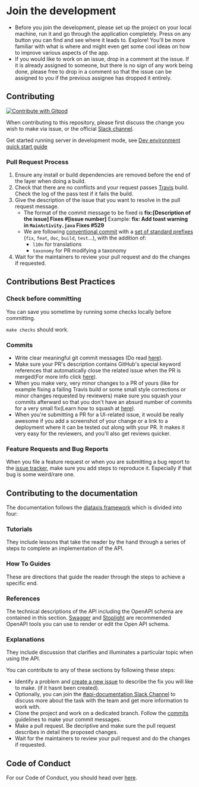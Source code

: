 # Join the development

* Before you join the development, please set up the project on your local machine, run it and go through the application completely. Press on any button you can find and see where it leads to. Explore! You'll be more familiar with what is where and might even get some cool ideas on how to improve various aspects of the app.
* If you would like to work on an issue, drop in a comment at the issue. If it is already assigned to someone, but there is no sign of any work being done, please free to drop in a comment so that the issue can be assigned to you if the previous assignee has dropped it entirely.

## Contributing

[![Contribute with Gitpod](https://img.shields.io/badge/Contribute%20with-Gitpod-908a85?logo=gitpod)](https://gitpod.io/#https://github.com/openfoodfacts/openfoodfacts-server)

When contributing to this repository, please first discuss the change you wish to make via issue, or the official [Slack channel](https://openfoodfacts.slack.com/).


Get started running server in development mode, see [Dev environment quick start guide](./docs/introduction/dev-environment-quick-start-guide.md)

### Pull Request Process

1. Ensure any install or build dependencies are removed before the end of the layer when doing a build.
2. Check that there are no conflicts and your request passes [Travis](https://travis-ci.org) build. Check the log of the pass test if it fails the build.
3. Give the description of the issue that you want to resolve in the pull request message.
   * The format of the commit message to be fixed is
     **fix:[Description of the issue] Fixes #[issue number]**
     Example: **fix: Add toast warning in `MainActivity.java` Fixes #529**
   * We are following [conventional commit](https://www.conventionalcommits.org/en/v1.0.0-beta.2/)
     with a [set of standard prefixes](https://github.com/commitizen/conventional-commit-types/blob/master/index.json)
     (`fix`, `feat`, `doc`, `build`, `test`…),
     with the addition of:
     * `l10n` for translations
     * `taxonomy` for PR modifying a taxonomy
5. Wait for the maintainers to review your pull request and do the changes if requested.

## Contributions Best Practices

### Check before committing

You can save you sometime by running some checks locally before committing.

`make checks` should work.

### Commits

* Write clear meaningful git commit messages (Do read [here](https://chris.beams.io/posts/git-commit/)).
* Make sure your PR's description contains GitHub's special keyword references that automatically close the related issue when the PR is merged(For more info click [here](https://github.com/blog/1506-closing-issues-via-pull-requests)).
* When you make very, very minor changes to a PR of yours (like for example fixing a failing Travis build or some small style corrections or minor changes requested by reviewers) make sure you squash your commits afterward so that you don't have an absurd number of commits for a very small fix(Learn how to squash at [here](https://davidwalsh.name/squash-commits-git)).
* When you're submitting a PR for a UI-related issue, it would be really awesome if you add a screenshot of your change or a link to a deployment where it can be tested out along with your PR. It makes it very easy for the reviewers, and you'll also get reviews quicker.

### Feature Requests and Bug Reports

When you file a feature request or when you are submitting a bug report to the [issue tracker](https://github.com/openfoodfacts/openfoodfacts-server/issues), make sure you add steps to reproduce it. Especially if that bug is some weird/rare one.

## Contributing to the documentation

The documentation follows the [diataxis framework](https://diataxis.fr/) which is divided into four:

### Tutorials

They include lessons that take the reader by the hand through a series of steps to complete an implementation of the API.

### How To Guides

These are directions that guide the reader through the steps to achieve a specific end.

### References

The technical descriptions of the API including the OpenAPI schema are contained in this section. [Swagger](https://swagger.io/) and [Stoplight](https://stoplight.io/) are recommended OpenAPI tools you can use to render or edit the Open API schema.

### Explanations

They include discussion that clarifies and illuminates a particular topic when using the API.

<!-- Add links to docs for all the sections and make these sections more detailed -->

You can contribute to any of these sections by following these steps:

* Identify a problem and [create a new issue](https://github.com/openfoodfacts/openfoodfacts-server/issues/new) to describe the fix you will like to make. (if it hasnt been created).
* Optionally, you can join the [#api-documentation Slack Channel]( https://slack.openfoodfacts.org/) to discuss more about the task with the team and get more information to work with.
* Clone the project and work on a dedicated branch. Follow the [commits](#commits) guidelines to make your commit messages.
* Make a pull request. Be decriptive and make sure the pull request describes in detail the proposed changes.
* Wait for the maintainers to review your pull request and do the changes if requested.

## Code of Conduct

For our Code of Conduct, you should head over [here](https://wiki.openfoodfacts.org/Code_of_conduct).